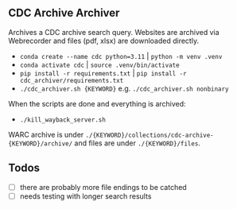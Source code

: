 ## CDC Archive Archiver

Archives a CDC archive search query. Websites are archived via Webrecorder and files (pdf, xlsx) are downloaded directly.

- `conda create --name cdc python=3.11` | `python -m venv .venv`
- `conda activate cdc` | `source .venv/bin/activate`
- `pip install -r requirements.txt` | `pip install -r cdc_archiver/requirements.txt`
- `./cdc_archiver.sh {KEYWORD}` e.g. `./cdc_archiver.sh nonbinary`

When the scripts are done and everything is archived:

- `./kill_wayback_server.sh`

WARC archive is under `./{KEYWORD}/collections/cdc-archive-{KEYWORD}/archive/` and files are under `./{KEYWORD}/files`.

## Todos

- [ ] there are probably more file endings to be catched
- [ ] needs testing with longer search results
